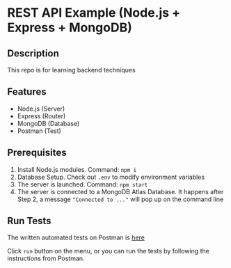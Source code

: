 # REST API Example (Node.js + Express + MongoDB)

## Description

This repo is for learning backend techniques

## Features

- Node.js (Server)
- Express (Router)
- MongoDB (Database)
- Postman (Test)

## Prerequisites

1. Install Node.js modules. Command: `npm i`
2. Database Setup. Check out `.env` to modify environment variables
3. The server is launched. Command: `npm start`
4. The server is connected to a MongoDB Atlas Database. It happens after Step 2, a message `"Connected to ..."` will pop up on the command line

## Run Tests

The written automated tests on Postman is [here](https://www.postman.com/supply-administrator-56584646/workspace/my-workspace/collection/24393116-46ba2a8d-f6c5-409f-9ee9-c1b1fd0eba0d?action=share&creator=24393116)

Click `run` button on the menu, or you can run the tests by following the instructions from Postman.
